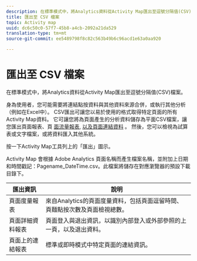 ```yaml
---
description: 在標準模式中，將Analytics資料從Activity Map匯出至逗號分隔值(CSV)檔案。
title: 匯出至 CSV 檔案
topic: Activity map
uuid: dc6c50c0-57f7-45b8-a4cb-2092a21da529
translation-type: tm+mt
source-git-commit: ee5489798f8c82c563b49b6c96acd1e63a0aa920

---
```



# 匯出至 CSV 檔案

在標準模式中，將Analytics資料從Activity Map匯出至逗號分隔值(CSV)檔案。

身為使用者，您可能需要將連結點按資料與其他資料來源合併，或執行其他分析（例如在Excel中）。 CSV匯出可讓您以易於使用的格式取得特定頁面的所有Activity Map資料。 它可讓您將為頁面產生的分析資料儲存為平面CSV檔案，讓您匯出頁面報表、頁 [面流量報表](/help/analyze/activity-map/activitymap-page-flow.md), [以及頁面連結資料](/help/analyze/activity-map/activitymap-links-report.md) 。 然後，您可以檢視為試算表或文字檔案，或將資料匯入其他系統。

按一下Activity Map工具列上的「匯出」圖示。

Activity Map 會根據 Adobe Analytics 頁面名稱而產生檔案名稱，並附加上日期和時間戳記：Pagename_DateTime.csv。此檔案將儲存在對應瀏覽器的預設下載目錄下。

| 匯出資訊 | 說明 |
|---|---|
| 頁面度量報表 | 來自Analytics的頁面度量資料，包括頁面逗留時間、頁麵點按次數及頁面檢視總數。 |
| 頁面詳細資料報表 | 頁面登入與退出資訊，以識別內部登入或外部參照的上一頁，以及退出資料。 |
| 頁面上的連結報表 | 標準或即時模式中特定頁面的連結資訊。 |
